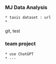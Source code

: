 ### MJ Data Analysis
    * taxis dataset : url
    * 

git, test

### team project
    * use ChatGPT
    * ---


